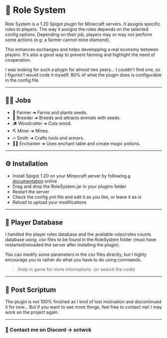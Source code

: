 # 💼 Role System


Role System is a 1.20 Spigot plugin for Minecraft servers. It assigns specific roles to players. The way it assigns the roles depends on the selected config options. Depending on their job, players may or may not perform some actions (e.g: a farmer cannot mine diamond). 

This enhances exchanges and helps developping a real economy between players. It's also a good way to prevent farming and highlight the need of cooperation.

I was looking for such a plugin for almost two years... I couldn't find one, so I figured I would code it myself. 80% of what the plugin does is configurable in the config file.

---

## 🧑‍🌾 Jobs

- 🌾 Farmer ➜ Farms and plants seeds.
- 🐄 Breeder ➜ Breeds and attracts animals with seeds.
- 🪵 Woodcutter ➜ Cuts wood.
- ⛏️ Miner ➜ Mines.
- 🔥 Smith ➜ Crafts tools and armors.
- 🧙‍♂️ Enchanter ➜ Uses enchant table and create magic potions.

---

## ⚙️ Installation

- Install Spigot 1.20 on your Minecraft server by following [a documentation](https://hub.tcno.co/games/minecraft/1.20/server/spigot/) online
- Drag and drop the RoleSystem.jar in your plugins folder
- Restart the server
- Check the config.yml file and edit it as you like, or leave it as is
- Reload to upload your modifications

---

## 💾 Player Database 

I handled the player roles database and the available roles/roles counts database using .csv files to be found in the RoleSystem folder (must have restarted/reloaded the server after installing the plugin).

You can modify some parameters in the csv files directly, but I highly encourage you to rather do what you have to do using commands. 

> /help in game for more informations. (or search the code)

---

## 📜 Post Scriptum

The plugin is not 100% finished as I kind of lost motivation and discontinued it for now... But if you want to see more things, feel free to contact me! I may work on the project again.

---

### 📨 Contact me on Discord → sctwck